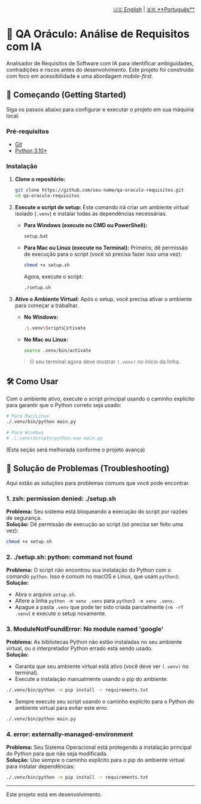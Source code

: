 <nav aria-label="Language switcher" style="text-align: right;">
  <a href="README-en.md">🇺🇸 English</a> | <a href="README.md" aria-current="page">🇧🇷 **Português**</a>
</nav>

# 🔮 QA Oráculo: Análise de Requisitos com IA

Analisador de Requisitos de Software com IA para identificar ambiguidades, contradições e riscos antes do desenvolvimento. Este projeto foi construído com foco em acessibilidade e uma abordagem *mobile-first*.

## 🚀 Começando (Getting Started)

Siga os passos abaixo para configurar e executar o projeto em sua máquina local.

### Pré-requisitos

- [Git](https://git-scm.com/)
- [Python 3.10+](https://www.python.org/)

### Instalação

1.  **Clone o repositório:**
    ```bash
    git clone https://github.com/seu-nome/qa-oraculo-requisitos.git
    cd qa-oraculo-requisitos
    ```

2.  **Execute o script de setup:**
    Este comando irá criar um ambiente virtual isolado (`.venv`) e instalar todas as dependências necessárias.

    -   **Para Windows (execute no CMD ou PowerShell):**
        ```bash
        setup.bat
        ```

    -   **Para Mac ou Linux (execute no Terminal):**
        Primeiro, dê permissão de execução para o script (você só precisa fazer isso uma vez):
        ```bash
        chmod +x setup.sh
        ```
        Agora, execute o script:
        ```bash
        ./setup.sh
        ```

3.  **Ative o Ambiente Virtual:**
    Após o setup, você precisa ativar o ambiente para começar a trabalhar.

    -   **No Windows:**
        ```bash
        .\.venv\Scriptsctivate
        ```

    -   **No Mac ou Linux:**
        ```bash
        source .venv/bin/activate
        ```
    > O seu terminal agora deve mostrar `(.venv)` no início da linha.

## 🛠️ Como Usar

Com o ambiente ativo, execute o script principal usando o caminho explícito para garantir que o Python correto seja usado:

```bash
# Para Mac/Linux
./.venv/bin/python main.py

# Para Windows
# .\.venv\Scripts\python.exe main.py
```

(Esta seção será melhorada conforme o projeto avança)

## 🤔 Solução de Problemas (Troubleshooting)

Aqui estão as soluções para problemas comuns que você pode encontrar.

### 1. zsh: permission denied: ./setup.sh
**Problema:** Seu sistema está bloqueando a execução do script por razões de segurança.  
**Solução:** Dê permissão de execução ao script (só precisa ser feito uma vez):  
```bash
chmod +x setup.sh
```

### 2. ./setup.sh: python: command not found
**Problema:** O script não encontrou sua instalação do Python com o comando `python`. Isso é comum no macOS e Linux, que usam `python3`.  
**Solução:**
- Abra o arquivo `setup.sh`.
- Altere a linha `python -m venv .venv` para `python3 -m venv .venv`.
- Apague a pasta `.venv` que pode ter sido criada parcialmente (`rm -rf .venv`) e execute o setup novamente.

### 3. ModuleNotFoundError: No module named 'google'
**Problema:** As bibliotecas Python não estão instaladas no seu ambiente virtual, ou o interpretador Python errado está sendo usado.  
**Solução:**
- Garanta que seu ambiente virtual está ativo (você deve ver `(.venv)` no terminal).
- Execute a instalação manualmente usando o pip do ambiente:
```bash
./.venv/bin/python -m pip install -r requirements.txt
```
- Sempre execute seu script usando o caminho explícito para o Python do ambiente virtual para evitar este erro:
```bash
./.venv/bin/python main.py
```

### 4. error: externally-managed-environment
**Problema:** Seu Sistema Operacional está protegendo a instalação principal do Python para que não seja modificada.  
**Solução:** Use sempre o caminho explícito para o pip do ambiente virtual para instalar dependências:
```bash
./.venv/bin/python -m pip install -r requirements.txt
```

----

Este projeto está em desenvolvimento.